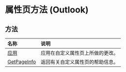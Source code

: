 
# 属性页方法 (Outlook)

## 方法



|**名称**|**说明**|
|:-----|:-----|
|[应用](fdb35048-2471-4402-8137-c75994680b3c.md)|应用在自定义属性页上所做的更改。|
|[GetPageInfo](39243864-a81a-eaa6-965d-c1a5ac5ac781.md)|返回有关自定义属性页的帮助信息。|
